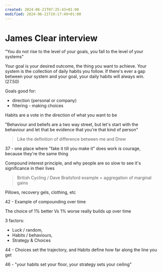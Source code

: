 ```yaml
---
created: 2024-06-21T07:25:43+01:00
modified: 2024-06-21T19:17:49+01:00
---
```


# James Clear interview

"You do not rise to the level of your goals, you fall to the level of your systems"

Your goal is your desired outcome, the thing you want to achieve. Your system is the collection of daily habits you follow. If there's ever a gap between your system and your goal, your daily habits will always win. (27.50)

Goals good for:
- direction (personal or company)
- filtering - making choices

Habits are a vote in the direction of what you want to be

"Behaviour and beliefs are a two way street, but let's start with the behaviour and let that be evidence that you're that kind of person"
> Like the definition of difference between me and Drew

37 - one place where "fake it till you make it" does work is courage, because they're the same thing

Compound interest principle, and why people are so slow to see it's significance in their lives
> British Cycling / Dave Brailsford example = aggregation of marginal gains

Pillows, recovery gels, clothing, etc

42 - Example of compounding over time

The choice of 1% better Vs 1% worse really builds up over time

3 factors:
- Luck / random, 
- Habits / behaviours, 
- Strategy & Choices

44 - Choices set the trajectory, and Habits define how far along the line you get

46 - "your habits set your floor, your strategy sets your ceiling"
